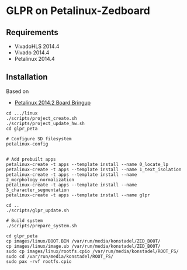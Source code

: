 GLPR on Petalinux-Zedboard
==========================

Requirements
------------
 * VivadoHLS 2014.4
 * Vivado 2014.4
 * Petalinux 2014.4


Installation
------------
Based on
* [Petalinux 2014.2 Board Bringup](http://www.xilinx.com/support/documentation/sw_manuals/petalinux2014_2/ug980-petalinux-board-bringup.pdf)

```
cd .../linux
./scripts/project_create.sh
./scripts/project_update_hw.sh
cd glpr_peta

# Configure SD filesystem
petalinux-config


# Add prebuilt apps
petalinux-create -t apps --template install --name 0_locate_lp
petalinux-create -t apps --template install --name 1_text_isolation
petalinux-create -t apps --template install --name 2_morphology_normalization
petalinux-create -t apps --template install --name 3_character_segmentation
petalinux-create -t apps --template install --name glpr

cd ..
./scripts/glpr_update.sh

# Build system
./scripts/prepare_system.sh

cd glpr_peta
cp images/linux/BOOT.BIN /var/run/media/konstadel/ZED_BOOT/
cp images/linux/image.ub /var/run/media/konstadel/ZED_BOOT/
sudo cp images/linux/rootfs.cpio /var/run/media/konstadel/ROOT_FS/
sudo cd /var/run/media/konstadel/ROOT_FS/
sudo pax -rvf rootfs.cpio
```
